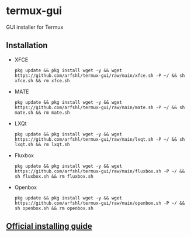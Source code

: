 # termux-gui
GUI installer for Termux
## Installation
- XFCE

      pkg update && pkg install wget -y && wget https://github.com/arfshl/termux-gui/raw/main/xfce.sh -P ~/ && sh xfce.sh && rm xfce.sh

- MATE
 
      pkg update && pkg install wget -y && wget https://github.com/arfshl/termux-gui/raw/main/mate.sh -P ~/ && sh mate.sh && rm mate.sh

- LXQt

      pkg update && pkg install wget -y && wget https://github.com/arfshl/termux-gui/raw/main/lxqt.sh -P ~/ && sh lxqt.sh && rm lxqt.sh

- Fluxbox

      pkg update && pkg install wget -y && wget https://github.com/arfshl/termux-gui/raw/main/fluxbox.sh -P ~/ && sh fluxbox.sh && rm fluxbox.sh

- Openbox

      pkg update && pkg install wget -y && wget https://github.com/arfshl/termux-gui/raw/main/openbox.sh -P ~/ && sh openbox.sh && rm openbox.sh

## [Official installing guide](https://wiki.termux.com/wiki/Graphical_Environment)
